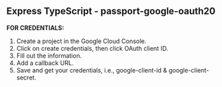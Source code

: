 ## Express TypeScript -  passport-google-oauth20

**FOR CREDENTIALS:**
1. Create a project in the Google Cloud Console.
2. Click on create credentials, then click OAuth client ID.
3. Fill out the information.
4. Add a callback URL.
5. Save and get your credentials, i.e., google-client-id & google-client-secret.